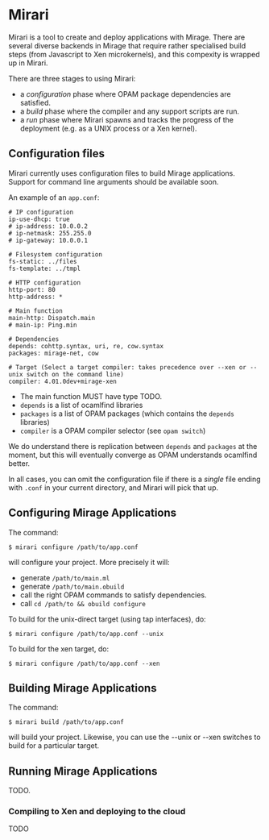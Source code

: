 # Mirari

Mirari is a tool to create and deploy applications with Mirage.  There
are several diverse backends in Mirage that require rather specialised
build steps (from Javascript to Xen microkernels), and this compexity
is wrapped up in Mirari.

There are three stages to using Mirari:
* a *configuration* phase where OPAM package dependencies are satisfied.
* a *build* phase where the compiler and any support scripts are run.
* a *run* phase where Mirari spawns and tracks the progress of the deployment (e.g. as a UNIX process or a Xen kernel).

## Configuration files

Mirari currently uses configuration files to build Mirage applications.
Support for command line arguments should be available soon.

An example of an `app.conf`:

```
# IP configuration
ip-use-dhcp: true
# ip-address: 10.0.0.2
# ip-netmask: 255.255.0
# ip-gateway: 10.0.0.1

# Filesystem configuration
fs-static: ../files
fs-template: ../tmpl

# HTTP configuration
http-port: 80
http-address: *

# Main function
main-http: Dispatch.main
# main-ip: Ping.min

# Dependencies
depends: cohttp.syntax, uri, re, cow.syntax
packages: mirage-net, cow

# Target (Select a target compiler: takes precedence over --xen or --unix switch on the command line)
compiler: 4.01.0dev+mirage-xen
```

* The main function MUST have type TODO.
* `depends` is a list of ocamlfind libraries
* `packages` is a list of OPAM packages (which contains the `depends` libraries)
* `compiler` is a OPAM compiler selector (see `opam switch`)

We do understand there is replication between `depends` and `packages` at the
moment, but this will eventually converge as OPAM understands ocamlfind better.

In all cases, you can omit the configuration file if there is a *single* file
ending with `.conf` in your current directory, and Mirari will pick that up.

## Configuring Mirage Applications

The command:

```
$ mirari configure /path/to/app.conf
```

will configure your project. More precisely it will:
* generate `/path/to/main.ml`
* generate `/path/to/main.obuild`
* call the right OPAM commands to satisfy dependencies.
* call `cd /path/to && obuild configure`

To build for the unix-direct target (using tap interfaces), do:

```
$ mirari configure /path/to/app.conf --unix
```

To build for the xen target, do:

```
$ mirari configure /path/to/app.conf --xen
```

## Building Mirage Applications

The command:

```
$ mirari build /path/to/app.conf
```

will build your project. Likewise, you can use the --unix or --xen switches to build for a particular target.

## Running Mirage Applications

TODO.

### Compiling to Xen and deploying to the cloud

TODO
